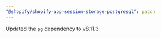 ```yaml
---
"@shopify/shopify-app-session-storage-postgresql": patch
---
```


Updated the `pg` dependency to v8.11.3
